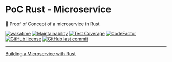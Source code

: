 # PoC Rust - Microservice

🔬 Proof of Concept of a microservice in Rust

[![wakatime](https://wakatime.com/badge/github/GuilhermeStracini/POC-rust-Microservice.svg)](https://wakatime.com/badge/github/GuilhermeStracini/POC-rust-Microservice)
[![Maintainability](https://api.codeclimate.com/v1/badges/89ec8897c5b1c61b755d/maintainability)](https://codeclimate.com/github/GuilhermeStracini/POC-rust-Microservice/maintainability)
[![Test Coverage](https://api.codeclimate.com/v1/badges/89ec8897c5b1c61b755d/test_coverage)](https://codeclimate.com/github/GuilhermeStracini/POC-rust-Microservice/test_coverage)
[![CodeFactor](https://www.codefactor.io/repository/github/GuilhermeStracini/POC-rust-Microservice/badge)](https://www.codefactor.io/repository/github/GuilhermeStracini/POC-rust-Microservice)
[![GitHub license](https://img.shields.io/github/license/GuilhermeStracini/POC-rust-Microservice)](https://github.com/GuilhermeStracini/POC-rust-Microservice)
[![GitHub last commit](https://img.shields.io/github/last-commit/GuilhermeStracini/POC-rust-Microservice)](https://github.com/GuilhermeStracini/POC-rust-Microservice)

---

[Building a Microservice with Rust](https://medium.com/@diego_pacheco/building-a-microservice-with-rust-957420f196fc)
